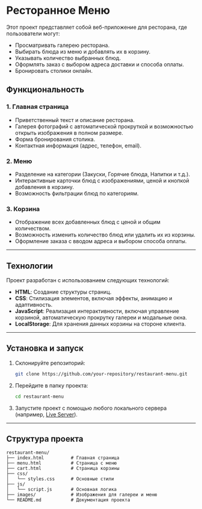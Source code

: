 # **Ресторанное Меню**

Этот проект представляет собой веб-приложение для ресторана, где пользователи могут:
- Просматривать галерею ресторана.
- Выбирать блюда из меню и добавлять их в корзину.
- Указывать количество выбранных блюд.
- Оформлять заказ с выбором адреса доставки и способа оплаты.
- Бронировать столики онлайн.

## **Функциональность**

### 1. **Главная страница**
- Приветственный текст и описание ресторана.
- Галерея фотографий с автоматической прокруткой и возможностью открыть изображения в полном размере.
- Форма бронирования столика.
- Контактная информация (адрес, телефон, email).

### 2. **Меню**
- Разделение на категории (Закуски, Горячие блюда, Напитки и т.д.).
- Интерактивные карточки блюд с изображениями, ценой и кнопкой добавления в корзину.
- Возможность фильтрации блюд по категориям.

### 3. **Корзина**
- Отображение всех добавленных блюд с ценой и общим количеством.
- Возможность изменить количество блюд или удалить их из корзины.
- Оформление заказа с вводом адреса и выбором способа оплаты.

---

## **Технологии**

Проект разработан с использованием следующих технологий:
- **HTML**: Создание структуры страниц.
- **CSS**: Стилизация элементов, включая эффекты, анимацию и адаптивность.
- **JavaScript**: Реализация интерактивности, включая управление корзиной, автоматическую прокрутку галереи и модальные окна.
- **LocalStorage**: Для хранения данных корзины на стороне клиента.

---

## **Установка и запуск**

1. Склонируйте репозиторий:
   ```bash
   git clone https://github.com/your-repository/restaurant-menu.git
   ```
2. Перейдите в папку проекта:
   ```bash
   cd restaurant-menu
   ```
3. Запустите проект с помощью любого локального сервера (например, [Live Server](https://marketplace.visualstudio.com/items?itemName=ritwickdey.LiveServer)).

---

## **Структура проекта**

```plaintext
restaurant-menu/
├── index.html          # Главная страница
├── menu.html           # Страница с меню
├── cart.html           # Страница корзины
├── css/
│   └── styles.css      # Основные стили
├── js/
│   └── script.js       # Основная логика
├── images/             # Изображения для галереи и меню
└── README.md           # Документация проекта
```
